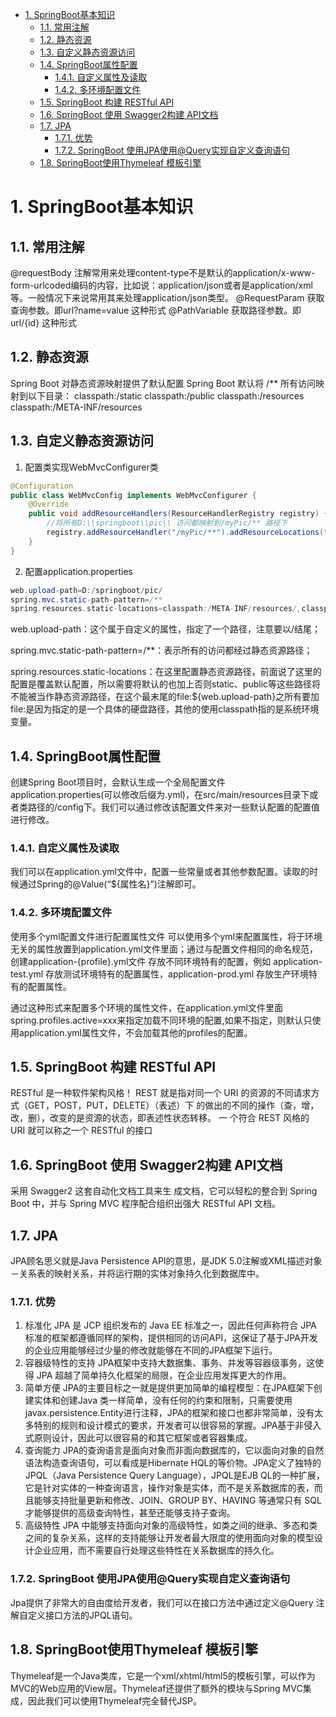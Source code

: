 - [1. SpringBoot基本知识](#1-springboot基本知识)
  - [1.1. 常用注解](#11-常用注解)
  - [1.2. 静态资源](#12-静态资源)
  - [1.3. 自定义静态资源访问](#13-自定义静态资源访问)
  - [1.4. SpringBoot属性配置](#14-springboot属性配置)
    - [1.4.1. 自定义属性及读取](#141-自定义属性及读取)
    - [1.4.2. 多环境配置文件](#142-多环境配置文件)
  - [1.5. SpringBoot 构建 RESTful API](#15-springboot-构建-restful-api)
  - [1.6. SpringBoot 使用 Swagger2构建 API文档](#16-springboot-使用-swagger2构建-api文档)
  - [1.7. JPA](#17-jpa)
    - [1.7.1. 优势](#171-优势)
    - [1.7.2. SpringBoot 使用JPA使用@Query实现自定义查询语句](#172-springboot-使用jpa使用query实现自定义查询语句)
  - [1.8. SpringBoot使用Thymeleaf 模板引擎](#18-springboot使用thymeleaf-模板引擎)
# 1. SpringBoot基本知识

## 1.1. 常用注解
@requestBody
注解常用来处理content-type不是默认的application/x-www-form-urlcoded编码的内容，比如说：application/json或者是application/xml等。一般情况下来说常用其来处理application/json类型。
@RequestParam   获取查询参数。即url?name=value   这种形式
@PathVariable      获取路径参数。即url/{id}        这种形式


## 1.2. 静态资源

Spring Boot 对静态资源映射提供了默认配置
Spring Boot 默认将 /** 所有访问映射到以下目录：
classpath:/static 
classpath:/public 
classpath:/resources 
classpath:/META-INF/resources

## 1.3. 自定义静态资源访问
1. 配置类实现WebMvcConfigurer类

```java
@Configuration
public class WebMvcConfig implements WebMvcConfigurer {
    @Override
    public void addResourceHandlers(ResourceHandlerRegistry registry) {
        //将所有D:\\springboot\\pic\\ 访问都映射到/myPic/** 路径下
        registry.addResourceHandler("/myPic/**").addResourceLocations("file:D:\\springboot\\pic\\");
    }
}
```
2. 配置application.properties

```java
web.upload-path=D:/springboot/pic/
spring.mvc.static-path-pattern=/**
spring.resources.static-locations=classpath:/META-INF/resources/,classpath:/resources/,classpath:/static/,classpath:/public/,file:${web.upload-path}
```

web.upload-path：这个属于自定义的属性，指定了一个路径，注意要以/结尾；

spring.mvc.static-path-pattern=/**：表示所有的访问都经过静态资源路径；

spring.resources.static-locations：在这里配置静态资源路径，前面说了这里的配置是覆盖默认配置，所以需要将默认的也加上否则static、public等这些路径将不能被当作静态资源路径，在这个最末尾的file:${web.upload-path}之所有要加file:是因为指定的是一个具体的硬盘路径，其他的使用classpath指的是系统环境变量。

## 1.4. SpringBoot属性配置

创建Spring Boot项目时，会默认生成一个全局配置文件application.properties(可以修改后缀为.yml)，在src/main/resources目录下或者类路径的/config下。我们可以通过修改该配置文件来对一些默认配置的配置值进行修改。

### 1.4.1. 自定义属性及读取
我们可以在application.yml文件中，配置一些常量或者其他参数配置。读取的时候通过Spring的@Value(“${属性名}”)注解即可。

### 1.4.2. 多环境配置文件
使用多个yml配置文件进行配置属性文件
可以使用多个yml来配置属性，将于环境无关的属性放置到application.yml文件里面；通过与配置文件相同的命名规范，创建application-{profile}.yml文件 存放不同环境特有的配置，例如 application-test.yml 存放测试环境特有的配置属性，application-prod.yml 存放生产环境特有的配置属性。

通过这种形式来配置多个环境的属性文件，在application.yml文件里面spring.profiles.active=xxx来指定加载不同环境的配置,如果不指定，则默认只使用application.yml属性文件，不会加载其他的profiles的配置。

## 1.5. SpringBoot 构建 RESTful API

RESTful 是一种软件架构风格！
REST 就是指对同一个 URI 的资源的不同请求方式（GET，POST，PUT，DELETE）（表述）下
的做出的不同的操作（查，增，改，删），改变的是资源的状态，即表述性状态转移。 一
个符合 REST 风格的 URI 就可以称之一个 RESTful 的接口

## 1.6. SpringBoot 使用 Swagger2构建 API文档

采用 Swagger2 这套自动化文档工具来生
成文档，它可以轻松的整合到 Spring Boot 中，并与 Spring MVC 程序配合组织出强大 RESTful API 文档。



## 1.7. JPA
JPA顾名思义就是Java Persistence API的意思，是JDK 5.0注解或XML描述对象－关系表的映射关系，并将运行期的实体对象持久化到数据库中。

### 1.7.1. 优势

1. 标准化
   JPA 是 JCP 组织发布的 Java EE 标准之一，因此任何声称符合 JPA 标准的框架都遵循同样的架构，提供相同的访问API，这保证了基于JPA开发的企业应用能够经过少量的修改就能够在不同的JPA框架下运行。
2. 容器级特性的支持
   JPA框架中支持大数据集、事务、并发等容器级事务，这使得 JPA 超越了简单持久化框架的局限，在企业应用发挥更大的作用。
3. 简单方便
   JPA的主要目标之一就是提供更加简单的编程模型：在JPA框架下创建实体和创建Java 类一样简单，没有任何的约束和限制，只需要使用 javax.persistence.Entity进行注释，JPA的框架和接口也都非常简单，没有太多特别的规则和设计模式的要求，开发者可以很容易的掌握。JPA基于非侵入式原则设计，因此可以很容易的和其它框架或者容器集成。
4. 查询能力
   JPA的查询语言是面向对象而非面向数据库的，它以面向对象的自然语法构造查询语句，可以看成是Hibernate HQL的等价物。JPA定义了独特的JPQL（Java Persistence Query Language），JPQL是EJB QL的一种扩展，它是针对实体的一种查询语言，操作对象是实体，而不是关系数据库的表，而且能够支持批量更新和修改、JOIN、GROUP BY、HAVING 等通常只有 SQL 才能够提供的高级查询特性，甚至还能够支持子查询。
5. 高级特性
   JPA 中能够支持面向对象的高级特性，如类之间的继承、多态和类之间的复杂关系，这样的支持能够让开发者最大限度的使用面向对象的模型设计企业应用，而不需要自行处理这些特性在关系数据库的持久化。

### 1.7.2. SpringBoot 使用JPA使用@Query实现自定义查询语句
Jpa提供了非常大的自由度给开发者，我们可以在接口方法中通过定义@Query 注解自定义接口方法的JPQL语句。

## 1.8. SpringBoot使用Thymeleaf 模板引擎
Thymeleaf是一个Java类库，它是一个xml/xhtml/html5的模板引擎，可以作为MVC的Web应用的View层。Thymeleaf还提供了额外的模块与Spring MVC集成，因此我们可以使用Thymeleaf完全替代JSP。




